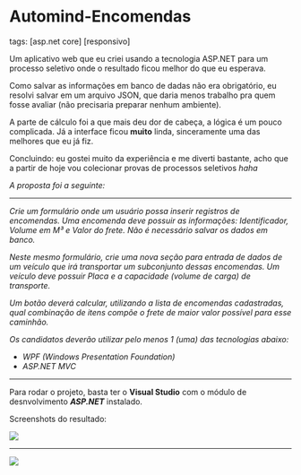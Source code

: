 # Automind-Encomendas
tags: [asp.net core] [responsivo]
<br>
<p>Um aplicativo web que eu criei usando a tecnologia ASP.NET para um processo seletivo onde o resultado ficou melhor do que eu esperava.</p>
<p>Como salvar as informações em banco de dadas não era obrigatório, eu resolvi salvar em um arquivo JSON, que daria menos trabalho pra quem fosse avaliar (não precisaria preparar nenhum ambiente).</p>
<p>A parte de cálculo foi a que mais deu dor de cabeça, a lógica é um pouco complicada. Já a interface ficou <b>muito</b> linda, sinceramente uma das melhores que eu já fiz.</p>
<p>Concluindo: eu gostei muito da experiência e me diverti bastante, acho que a partir de hoje vou colecionar provas de processos seletivos <i>haha<i/></p>
</i>
<p>A proposta foi a seguinte:<p>
<hr>
 
<i><p>Crie um formulário onde um usuário possa inserir registros
de encomendas. Uma encomenda deve possuir as informações:
Identificador, Volume em M³ e Valor do frete. Não é
necessário salvar os dados em banco.</p></i>

<i><p>Neste mesmo formulário, crie uma nova seção para entrada de
dados de um veículo que irá transportar um subconjunto
dessas encomendas. Um veículo deve possuir Placa e a
capacidade (volume de carga) de transporte.</p></i>

<i><p>Um botão deverá calcular, utilizando a lista de encomendas
cadastradas, qual combinação de itens compõe o frete de
maior valor possível para esse caminhão.</p></i>

<i><p>Os candidatos deverão utilizar pelo menos 1 (uma) das
tecnologias abaixo:</p></i>
<ul>
  <li><i>WPF (Windows Presentation Foundation)</i></li>
  <li><i>ASP.NET MVC</i></li>
</ul>
</i>
<hr>
<p>Para rodar o projeto, basta ter o <b>Visual Studio</b> com o módulo de desnvolvimento <i><b>ASP.NET</b></i> instalado.</p>
<p>Screenshots do resultado:</p>
<p><img src="https://i.imgur.com/1NUREGj.png"></p>
<hr>
<p><img src="https://i.imgur.com/kgzKur4.png"></p>




